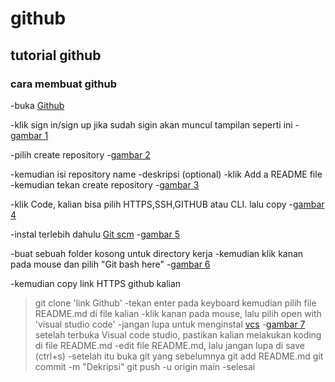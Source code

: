 # github
## tutorial github

### cara membuat github
-buka [Github](https://github.com)<p>
-klik sign in/sign up
jika sudah sigin akan muncul tampilan seperti ini
-[gambar 1](screenshot/ss1.png)<p>
-pilih create repository
-[gambar 2](screenshot/ss2.png)<p>
-kemudian isi repository name
-deskripsi (optional)
-klik Add a README file
-kemudian tekan create repository 
-[gambar 3](screenshot/ss3.png)<p>
-klik Code, kalian bisa pilih HTTPS,SSH,GITHUB atau CLI. lalu copy
-[gambar 4](screenshot/ss4.png)<p>
-instal terlebih dahulu [Git scm](https://git-scm.com)
-[gambar 5](screenshot/ss5.png)<p>
-buat sebuah folder kosong untuk directory kerja
-kemudian klik kanan pada mouse dan pilih "Git bash here"
-[gambar 6](screenshot/ss6.png)<p>
-kemudian copy link HTTPS github kalian
> git clone 'link Github'
-tekan enter pada keyboard
kemudian pilih file README.md di file kalian
-klik kanan pada mouse, lalu pilih open with 'visual studio code'
-jangan lupa untuk menginstal [vcs](https://code.visualstudio.com)
-[gambar 7](screenshot/ss7.png)
setelah terbuka Visual code studio, pastikan kalian melakukan koding di file README.md
-edit file README.md, lalu jangan lupa di save (ctrl+s)
-setelah itu buka git yang sebelumnya
> git add README.md
> git commit -m "Dekripsi"
> git push -u origin main
-selesai